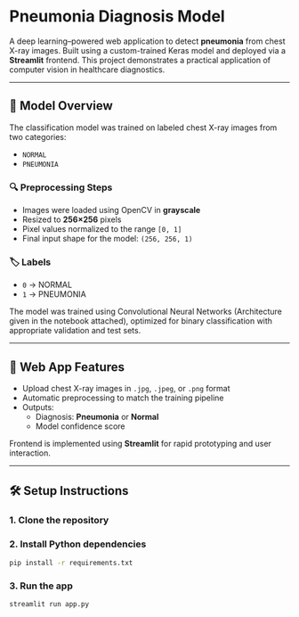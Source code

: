 # Pneumonia Diagnosis Model

A deep learning–powered web application to detect **pneumonia** from chest X-ray images. Built using a custom-trained Keras model and deployed via a **Streamlit** frontend. This project demonstrates a practical application of computer vision in healthcare diagnostics.

---

## 🧠 Model Overview

The classification model was trained on labeled chest X-ray images from two categories:

- `NORMAL`
- `PNEUMONIA`

### 🔍 Preprocessing Steps

- Images were loaded using OpenCV in **grayscale**
- Resized to **256×256** pixels
- Pixel values normalized to the range `[0, 1]`
- Final input shape for the model: `(256, 256, 1)`

### 🏷️ Labels

- `0` → NORMAL
- `1` → PNEUMONIA

The model was trained using Convolutional Neural Networks (Architecture given in the notebook attached), optimized for binary classification with appropriate validation and test sets.

---

## 🚀 Web App Features

- Upload chest X-ray images in `.jpg`, `.jpeg`, or `.png` format
- Automatic preprocessing to match the training pipeline
- Outputs:
  - Diagnosis: **Pneumonia** or **Normal**
  - Model confidence score

Frontend is implemented using **Streamlit** for rapid prototyping and user interaction.

---

## 🛠️ Setup Instructions

### 1. Clone the repository

### 2. Install Python dependencies

```bash
pip install -r requirements.txt
```

### 3. Run the app

```bash
streamlit run app.py
```
